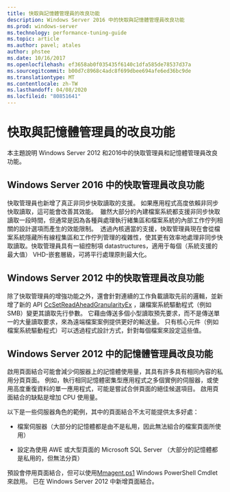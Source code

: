 ```yaml
---
title: 快取與記憶體管理員的改良功能
description: Windows Server 2016 中的快取與記憶體管理員改良功能
ms.prod: windows-server
ms.technology: performance-tuning-guide
ms.topic: article
ms.author: pavel; atales
author: phstee
ms.date: 10/16/2017
ms.openlocfilehash: ef3658ab0f035435f6140c1dfa585de78537d37a
ms.sourcegitcommit: b00d7c8968c4adc8f699dbee694afe6ed36bc9de
ms.translationtype: MT
ms.contentlocale: zh-TW
ms.lasthandoff: 04/08/2020
ms.locfileid: "80851641"
---
```

# <a name="cache-and-memory-manager-improvements"></a>快取與記憶體管理員的改良功能

本主題說明 Windows Server 2012 和2016中的快取管理員和記憶體管理員改良功能。

## <a name="cache-manager-improvements-in-windows-server-2016"></a>Windows Server 2016 中的快取管理員改良功能
快取管理員也新增了真正非同步快取讀取的支援。
如果應用程式高度依賴非同步快取讀取，這可能會改善其效能。  雖然大部分的內建檔案系統都支援非同步快取讀取一段時間，但通常是因為各種與處理執行緒集區和檔案系統的內部工作佇列相關的設計選項而產生的效能限制。  透過內核適當的支援，快取管理員現在會從檔案系統隱藏所有線程集區和工作佇列管理的複雜性，使其更有效率地處理非同步快取讀取。快取管理員具有一組控制項 datastructures，適用于每個（系統支援的最大值） VHD-嵌套層級，可將平行處理原則最大化。


## <a name="cache-manager-improvements-in-windows-server-2012"></a>Windows Server 2012 中的快取管理員改良功能
除了快取管理員的增強功能之外，還會針對連續的工作負載讀取先前的邏輯，並新增了新的 API [CcSetReadAheadGranularityEx](https://msdn.microsoft.com/library/windows/hardware/hh406341.aspx) ，讓檔案系統驅動程式（例如 SMB）變更其讀取先行參數。 它藉由傳送多個小型讀取預先要求，而不是傳送單一的大量讀取要求，來為遠端檔案案例提供更好的輸送量。 只有核心元件（例如檔案系統驅動程式）可以透過程式設計方式，針對每個檔案來設定這些值。

## <a name="memory-manager-improvements-in-windows-server-2012"></a>Windows Server 2012 中的記憶體管理員改良功能
啟用頁面結合可能會減少伺服器上的記憶體使用量，其具有許多具有相同內容的私用分頁頁面。 例如，執行相同記憶體密集型應用程式之多個實例的伺服器，或使用高度重復資料的單一應用程式，可能是嘗試合併頁面的絕佳候選項目。 啟用頁面結合的缺點是增加 CPU 使用量。

以下是一些伺服器角色的範例，其中的頁面結合不太可能提供太多好處：

-   檔案伺服器（大部分的記憶體都是由不是私用，因此無法組合的檔案頁面所使用）

-   設定為使用 AWE 或大型頁面的 Microsoft SQL Server （大部分的記憶體都是私用的，但無法分頁）

預設會停用頁面結合，但可以使用[Mmagent.ps1](https://technet.microsoft.com/library/jj658954.aspx) Windows PowerShell Cmdlet 來啟用。 已在 Windows Server 2012 中新增頁面結合。
